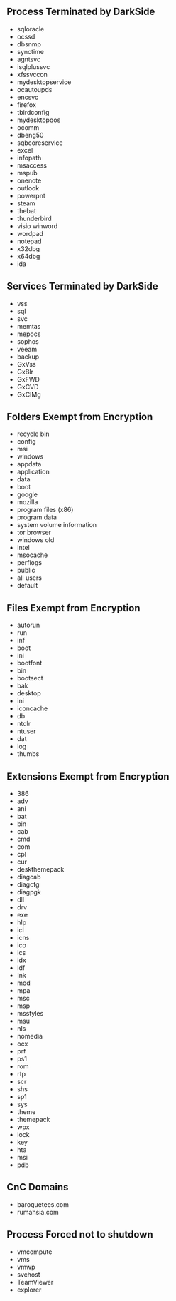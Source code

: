 ## Process Terminated by DarkSide 
- sqloracle   
- ocssd    
- dbsnmp   
- synctime    
- agntsvc     
- isqlplussvc 
- xfssvccon   
- mydesktopservice    
- ocautoupds  
- encsvc  
- firefox         
- tbirdconfig 
- mydesktopqos    
- ocomm   
- dbeng50 
- sqbcoreservice  
- excel   
- infopath    
- msaccess    
- mspub   
- onenote     
- outlook 
- powerpnt    
- steam   
- thebat  
- thunderbird     
- visio winword   
- wordpad     
- notepad 
- x32dbg  
- x64dbg  
- ida 

## Services Terminated by DarkSide 
- vss         
- sql         
- svc 
- memtas  
- mepocs  
- sophos  
- veeam   
- backup  
- GxVss   
- GxBlr   
- GxFWD   
- GxCVD   
- GxCIMg  

## Folders Exempt from Encryption
- recycle bin     
- config  
- msi     
- windows     
- appdata     
- application             
- data        
- boot        
- google      
- mozilla         
- program files (x86)      
- program data        
- system volume information       
- tor browser         
- windows old         
- intel       
- msocache    
- perflogs    
- public  
- all users   
- default 

## Files Exempt from Encryption
- autorun     
- run     
- inf     
- boot    
- ini     
- bootfont    
- bin     
- bootsect    
- bak     
- desktop     
- ini     
- iconcache   
- db  
- ntdlr   
- ntuser  
- dat 
- log     
- thumbs  

## Extensions Exempt from Encryption
- 386     
- adv     
- ani     
- bat     
- bin 
- cab     
- cmd     
- com         
- cpl         
- cur     
- deskthemepack      
- diagcab         
- diagcfg         
- diagpgk         
- dll     
- drv         
- exe         
- hlp         
- icl         
- icns        
- ico         
- ics         
- idx         
- ldf         
- Ink     
- mod         
- mpa         
- msc         
- msp         
- msstyles        
- msu         
- nls         
- nomedia         
- ocx         
- prf     
- ps1         
- rom         
- rtp         
- scr         
- shs     
- sp1         
- sys         
- theme       
- themepack           
- wpx             
- lock            
- key         
- hta         
- msi         
- pdb       

## CnC Domains 
- baroquetees.com   
- rumahsia.com

## Process Forced not to shutdown 
- vmcompute   
- vms     
- vmwp    
- svchost     
- TeamViewer  
- explorer    
